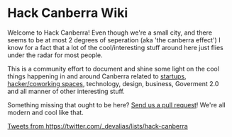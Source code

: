 # Hack Canberra Wiki

Welcome to Hack Canberra! Even though we're a small city, and there seems to be at most 2 degrees of seperation (aka 'the canberra effect') I know for a fact that a lot of the cool/interesting stuff around here just flies under the radar for most people.

This is a community effort to document and shine some light on the cool things happening in and around Canberra related to [startups](general/startups-entrepreneurs.md), [hacker/coworking spaces](general/coworking-hacker-spaces.md), technology, design, business, Goverment 2.0 and all manner of other interesting stuff.

Something missing that ought to be here? [Send us a pull request](https://github.com/alias1/hackcanberra-wiki)! We're all modern and cool like that.

<a class="twitter-timeline" href="https://twitter.com/_devalias/lists/hack-canberra" data-widget-id="501340350611329024">Tweets from https://twitter.com/_devalias/lists/hack-canberra</a>
<script>!function(d,s,id){var js,fjs=d.getElementsByTagName(s)[0],p=/^http:/.test(d.location)?'http':'https';if(!d.getElementById(id)){js=d.createElement(s);js.id=id;js.src=p+"://platform.twitter.com/widgets.js";fjs.parentNode.insertBefore(js,fjs);}}(document,"script","twitter-wjs");</script>
